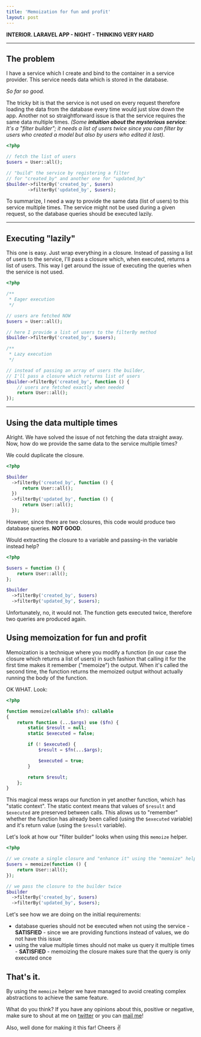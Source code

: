 ```yaml
---
title: 'Memoization for fun and profit'
layout: post
---
```


**INTERIOR. LARAVEL APP - NIGHT - THINKING VERY HARD**

---

## The problem

I have a service which I create and bind to the container in a service provider. This service needs data which is stored in the database.

_So far so good._

The tricky bit is that the service is not used on every request therefore loading the data from the database every time would just slow down the app. Another not so straightforward issue is that the service requires the same data multiple times. _(Some **intuition about the mysterious service**: It's a "filter builder"; it needs a list of users twice since you can filter by users who created a model but also by users who edited it last)._

```php
<?php

// fetch the list of users
$users = User::all();

// "build" the service by registering a filter
// for "created_by" and another one for "updated_by"
$builder->filterBy('created_by', $users)
        ->filterBy('updated_by', $users);
```

To summarize, I need a way to provide the same data (list of users) to this service multiple times. The service might not be used during a given request, so the database queries should be executed lazily.

---

## Executing "lazily"

This one is easy. Just wrap everything in a closure. Instead of passing a list of users to the service, I'll pass a closure which, when executed, returns a list of users. This way I get around the issue of executing the queries when the service is not used.

```php
<?php

/**
 * Eager execution
 */

// users are fetched NOW
$users = User::all();

// here I provide a list of users to the filterBy method
$builder->filterBy('created_by', $users);

/**
 * Lazy execution
 */

// instead of passing an array of users the builder,
// I'll pass a closure which returns list of users
$builder->filterBy('created_by', function () {
    // users are fetched exactly when needed
    return User::all();
});
```

---

## Using the data multiple times

Alright. We have solved the issue of not fetching the data straight away. Now, how do we provide the same data to the service multiple times?

We could duplicate the closure.

```php
<?php

$builder
  ->filterBy('created_by', function () {
      return User::all();
  })
  ->filterBy('updated_by', function () {
      return User::all();
  });
```

However, since there are two closures, this code would produce two database queries. **NOT GOOD**.

Would extracting the closure to a variable and passing-in the variable instead help?

```php
<?php

$users = function () {
    return User::all();
};

$builder
  ->filterBy('created_by', $users)
  ->filterBy('updated_by', $users);
```

Unfortunately, no, it would not. The function gets executed twice, therefore two queries are produced again.

## Using memoization for fun and profit

Memoization is a technique where you modify a function (in our case the closure which returns a list of users) in such fashion that calling it for the first time makes it remember ("memoize") the output. When it's called the second time, the function returns the memoized output without actually running the body of the function.

OK WHAT. Look:

```php
<?php

function memoize(callable $fn): callable
{
    return function (...$args) use ($fn) {
        static $result = null;
        static $executed = false;

        if (! $executed) {
            $result = $fn(...$args);

            $executed = true;
        }

        return $result;
    };
}
```

This magical mess wraps our function in yet another function, which has "static context". The static context means that values of `$result` and `$executed` are preserved between calls. This allows us to "remember" whether the function has already been called (using the `$executed` variable) and it's return value (using the `$result` variable).

Let's look at how our "filter builder" looks when using this `memoize` helper.

```php
<?php

// we create a single closure and "enhance it" using the "memoize" helper
$users = memoize(function () {
    return User::all();
});

// we pass the closure to the builder twice
$builder
  ->filterBy('created_by', $users)
  ->filterBy('updated_by', $users);
```

Let's see how we are doing on the initial requirements:

-   database queries should not be executed when not using the service - **SATISFIED** - since we are providing functions instead of values, we do not have this issue
-   using the value multiple times should not make us query it multiple times - **SATISFIED** - memoizing the closure makes sure that the query is only executed once

## That's it.

By using the `memoize` helper we have managed to avoid creating complex abstractions to achieve the same feature.

What do you think? If you have any opinions about this, positive or negative, make sure to shout at me on [twitter](https://twitter.com/@jerguslejko) or you can [mail me](mailto:jergus.lejko@gmail.com)!

Also, well done for making it this far! Cheers ✌️
